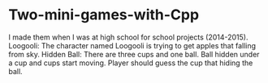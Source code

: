 # Two-mini-games-with-Cpp
I made them when I was at high school for school projects (2014-2015).
Loogooli: The character named Loogooli is trying to get apples that falling from sky.
Hidden Ball: There are three cups and one ball. Ball hidden under a cup and cups start moving. Player should guess the cup that hiding the ball.

